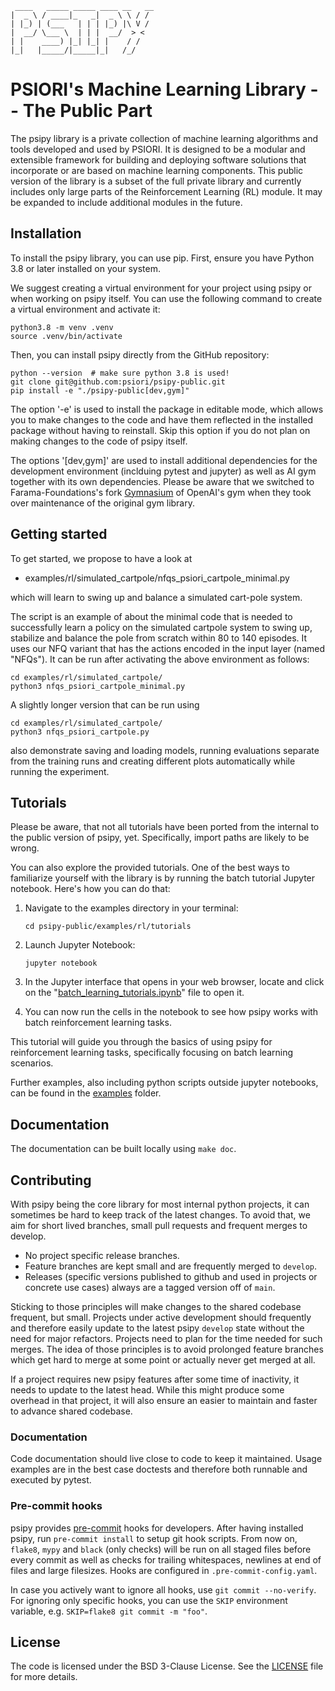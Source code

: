      ____   _____ _____ ____ __   __
    |  _ \ / ____|_   _|  _ \ \ / /
    | |_) | (___   | | | |_) |\ V / 
    |  __/ \___ \  | | |  __/  > <  
    | |    ____) |_| |_| |    / / 
    |_|   |_____/|_____|_|   /_/

# PSIORI's Machine Learning Library -- The Public Part

The psipy library is a private collection of machine learning algorithms and tools developed and used by PSIORI. It is designed to be a modular and extensible framework for building and deploying software solutions that incorporate or are based on machine learning components. This public version of the library is a subset of the full private library and currently includes only large parts of the Reinforcement Learning (RL) module. It may be expanded to include additional modules in the future.

## Installation

To install the psipy library, you can use pip. First, ensure you have Python 3.8 or later installed on your system. 

We suggest creating a virtual environment for your project using psipy or when working on psipy itself. You can use the following command to create a virtual environment and activate it:

```Shell
python3.8 -m venv .venv
source .venv/bin/activate
```

Then, you can install psipy directly from the GitHub repository:

```Shell
python --version  # make sure python 3.8 is used!
git clone git@github.com:psiori/psipy-public.git
pip install -e "./psipy-public[dev,gym]"
```
The option '-e' is used to install the package in editable mode, which allows you to make changes to the code and have them reflected in the installed package without having to reinstall. Skip this option if you do not plan on making changes to the code of psipy itself.

The options '[dev,gym]' are used to install additional dependencies for the development environment (inclduing pytest and jupyter) as well as AI gym together with its own dependencies. Please be aware that we switched to Farama-Foundations's fork [Gymnasium](https://github.com/Farama-Foundation/Gymnasium) of OpenAI's gym when they took over maintenance of the original gym library.

## Getting started

To get started, we propose to have a look at 

   - examples/rl/simulated_cartpole/nfqs_psiori_cartpole_minimal.py

which will learn to swing up and balance a simulated cart-pole system.

The script is an example of about the minimal code that is needed to successfully learn a policy on the simulated cartpole system to swing up, stabilize and balance the pole from scratch within 80 to 140 episodes. It uses our NFQ variant that has the actions encoded in the input layer (named "NFQs"). It can be run after activating the above environment as follows:
```Shell
cd examples/rl/simulated_cartpole/
python3 nfqs_psiori_cartpole_minimal.py
```

A slightly longer version that can be run using
```Shell
cd examples/rl/simulated_cartpole/
python3 nfqs_psiori_cartpole.py
```
also demonstrate saving and loading models, running evaluations separate from the training runs and creating different plots automatically while running the experiment.

## Tutorials

Please be aware, that not all tutorials have been ported from the internal to the public version of psipy, yet. Specifically, import paths are likely to be wrong.

You can also explore the provided tutorials. One of the best ways to familiarize yourself with the library is by running the batch tutorial Jupyter notebook. Here's how you can do that:

1. Navigate to the examples directory in your terminal:

   ```
   cd psipy-public/examples/rl/tutorials
   ```

2. Launch Jupyter Notebook:

   ```
   jupyter notebook
   ```

3. In the Jupyter interface that opens in your web browser, locate and click on the "[batch_learning_tutorials.ipynb](./examples/rl/tutorials/batch_learning_tutorials.ipynb)" file to open it.

4. You can now run the cells in the notebook to see how psipy works with batch reinforcement learning tasks.

This tutorial will guide you through the basics of using psipy for reinforcement learning tasks, specifically focusing on batch learning scenarios.

Further examples, also including python scripts outside jupyter notebooks, can be found in the [examples](./examples) folder.

## Documentation

The documentation can be built locally using `make doc`.

## Contributing

With psipy being the core library for most internal python projects, it can sometimes be hard to keep track of the latest changes. To avoid that, we aim for short lived branches, small pull requests and frequent merges to develop.

- No project specific release branches.
- Feature branches are kept small and are frequently merged to `develop`.
- Releases (specific versions published to github and used in projects or concrete use cases) always are a tagged version off of `main`.

Sticking to those principles will make changes to the shared codebase frequent, but small. Projects under active development should frequently and therefore easily update to the latest psipy `develop` state without the need for major refactors. Projects need to plan for the time needed for such merges. The idea of those principles is to avoid prolonged feature branches which get hard to merge at some point or actually never get merged at all.

If a project requires new psipy features after some time of inactivity, it needs to update to the latest head. While this might produce some overhead in that project, it will also ensure an easier to maintain and faster to advance shared codebase.

### Documentation

Code documentation should live close to code to keep it maintained. Usage examples are in the best case doctests and therefore both runnable and executed by pytest.

### Pre-commit hooks

psipy provides [pre-commit](https://pre-commit.com/) hooks for developers. After having installed psipy, run `pre-commit install` to setup git hook scripts. From now on, `flake8`, `mypy` and `black` (only checks) will be run on all staged files before every commit as well as checks for trailing whitespaces, newlines at end of files and large filesizes. Hooks are configured in `.pre-commit-config.yaml`.

In case you actively want to ignore all hooks, use `git commit --no-verify`. For ignoring only specific hooks, you can use the `SKIP` environment variable, e.g. `SKIP=flake8 git commit -m "foo"`.

## License

The code is licensed under the BSD 3-Clause License. See the [LICENSE](./LICENSE) file for more details.
